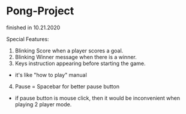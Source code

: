 # Pong-Project
finished in 10.21.2020

Special Features:
1. Blinking Score when a player scores a goal.
2. Blinking Winner message when there is a winner.
3. Keys instruction appearing before starting the game.
- it's like "how to play" manual
4. Pause = Spacebar for better pause button
- if pause button is mouse click, then it would be inconvenient when playing 2 player mode.
